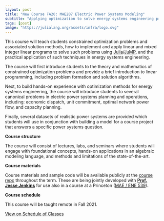 ```yaml
---
layout: post
title: "New Course FA20: MAE207 Electric Power Systems Modeling"
subtitle: "Applying optimization to solve energy systems engineering problems"
tags: [post]
image: "https://julialang.org/assets/infra/logo.svg"
---
```




This course will teach students constrained optimization problems and associated solution methods, how to implement and apply linear and mixed integer linear programs to solve such problems using [Julia](https://julialang.org/)/[JuMP](https://jump.dev/JuMP.jl/dev/), and the practical application of such techniques in energy systems engineering.

The course will first introduce students to the theory and mathematics of constrained optimization problems and provide a brief introduction to linear programming, including problem formation and solution algorithms.

Next, to build hands-on experience with optimization methods for energy systems engineering, the course will introduce students to several canonical problems in electric power systems planning and operations, including: economic dispatch, unit commitment, optimal network power flow, and capacity planning.

Finally, several datasets of realistic power systems are provided which students will use in conjunction with building a model for a course project that answers a specific power systems question.

**Course structure**

The course will consist of lectures, labs, and seminars where students will engage with foundational concepts, hands-on applications in an algebraic modeling language, and methods and limitations of the state-of-the-art.


**Course materials**

Course materials and sample code will be available publicly at the [course repo](https://github.com/east-winds/power-systems-optimization) throughout the term. These are being jointly developed with **[Prof. Jesse Jenkins](https://mae.princeton.edu/people/faculty/jenkins)** for use also in a course at a Princeton ([MAE / ENE 539](https://registrar.princeton.edu/course-offerings/course-details?term=1212&courseid=008273)).

**Course schedule**

This course will be taught remote in Fall 2021.

<a onclick="post_link()" href="#">View on Schedule of Classes</a>

<script>
function post_link() {
	const url = "https://act.ucsd.edu/scheduleOfClasses/scheduleOfClassesStudentResult.htm";
	const data = {
							selectedTerm: "FA21",
							xsoc_term: "",
							loggedIn: false,
							tabNum: "tabs-ins",
							sections: "",
							instructorType: "begin",
							instructor: "davidson",
							titleType: "contain",
							title: "electric"
						}
	var form = document.createElement("form");
	form.method = "POST";
	form.action = url;
	for (var key in data) {
			var input = document.createElement("input");
			input.type = "hidden";
			input.name = key;
			input.value = data[key];
			form.appendChild(input);
	}
	document.body.appendChild(form);
	form.submit();
	document.body.removeChild(form);
}
</script>

